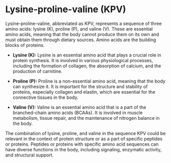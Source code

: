 # Lysine-proline-valine (KPV)

Lysine-proline-valine, abbreviated as KPV, represents a sequence of three amino acids: lysine (K), proline (P), and valine (V). These are essential amino acids, meaning that the body cannot produce them on its own and must obtain them through dietary sources. Amino acids are the building blocks of proteins.

* **Lysine (K):** Lysine is an essential amino acid that plays a crucial role in protein synthesis. It is involved in various physiological processes, including the formation of collagen, the absorption of calcium, and the production of carnitine.

* **Proline (P):** Proline is a non-essential amino acid, meaning that the body can synthesize it. It is important for the structure and stability of proteins, especially collagen and elastin, which are essential for the connective tissues in the body.

* **Valine (V):** Valine is an essential amino acid that is a part of the branched-chain amino acids (BCAAs). It is involved in muscle metabolism, tissue repair, and the maintenance of nitrogen balance in the body.

The combination of lysine, proline, and valine in the sequence KPV could be relevant in the context of protein structure or as a part of specific peptides or proteins. Peptides or proteins with specific amino acid sequences can have diverse functions in the body, including signaling, enzymatic activity, and structural support.
